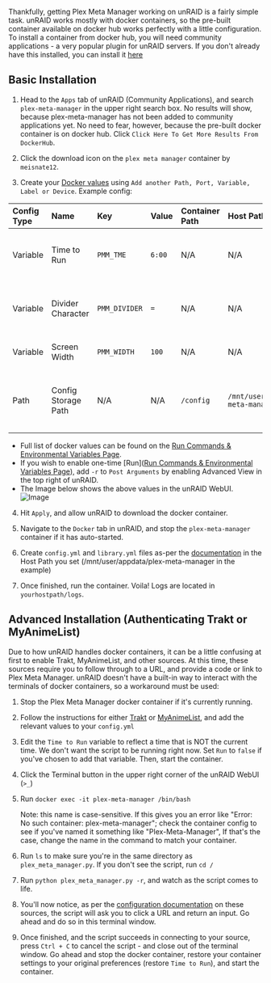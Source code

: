 Thankfully, getting Plex Meta Manager working on unRAID is a fairly simple task. unRAID works mostly with docker containers, so the pre-built container available on docker hub works perfectly with a little configuration.
To install a container from docker hub, you will need community applications - a very popular plugin for unRAID servers. If you don't already have this installed, you can install it [here](https://forums.unraid.net/topic/38582-plug-in-community-applications/)

## Basic Installation

1. Head to the `Apps` tab of unRAID (Community Applications), and search `plex-meta-manager` in the upper right search box. No results will show, because plex-meta-manager has not been added to community applications yet. No need to fear, however, because the pre-built docker container is on docker hub. Click `Click Here To Get More Results From DockerHub`.

2. Click the download icon on the `plex meta manager` container by `meisnate12`.

3. Create your [Docker values](https://github.com/meisnate12/Plex-Meta-Manager/wiki/Run-Commands-&-Environmental-Variables) using `Add another Path, Port, Variable, Label or Device`. Example config:

| Config Type | Name | Key | Value | Container Path | Host Path | Access Mode | Description |
| :--- | :--- | :--- | :--- | :--- | :--- | :--- | :--- |
| Variable | Time to Run | `PMM_TME` | `6:00` | N/A | N/A | N/A | Time to update each day. Format: HH:MM |
| Variable | Divider Character | `PMM_DIVIDER` | `=` | N/A | N/A | N/A | The character that divides the sections |
| Variable | Screen Width | `PMM_WIDTH` | `100` | N/A | N/A | N/A | An integer between 90 and 300 |
| Path | Config Storage Path | N/A | N/A | `/config` | `/mnt/user/appdata/plex-meta-manager` | Read/Write | Translation from docker container path to host path |

  * Full list of docker values can be found on the [Run Commands & Environmental Variables Page](https://github.com/meisnate12/Plex-Meta-Manager/wiki/Run-Commands-&-Environmental-Variables).
  * If you wish to enable one-time [Run]([Run Commands & Environmental Variables Page](https://github.com/meisnate12/Plex-Meta-Manager/wiki/Run-Commands-&-Environmental-Variables#run)), add `-r` to `Post Arguments` by enabling Advanced View in the top right of unRAID.
  * The Image below shows the above values in the unRAID WebUI.
  ![Image](https://i.imgur.com/2y8RPTt.png)
    
4. Hit `Apply`, and allow unRAID to download the docker container.

5. Navigate to the `Docker` tab in unRAID, and stop the `plex-meta-manager` container if it has auto-started.

6. Create `config.yml` and `library.yml` files as-per the [documentation](https://github.com/meisnate12/Plex-Meta-Manager/wiki/Configuration-File) in the Host Path you set (/mnt/user/appdata/plex-meta-manager in the example)

7. Once finished, run the container. Voila! Logs are located in `yourhostpath/logs`.

## Advanced Installation (Authenticating Trakt or MyAnimeList)

Due to how unRAID handles docker containers, it can be a little confusing at first to enable Trakt, MyAnimeList, and other sources. At this time, these sources require you to follow through to a URL, and provide a code or link to Plex Meta Manager. unRAID doesn't have a built-in way to interact with the terminals of docker containers, so a workaround must be used:

1. Stop the Plex Meta Manager docker container if it's currently running.

2. Follow the instructions for either [Trakt](https://github.com/meisnate12/Plex-Meta-Manager/wiki/Trakt-Attributes) or [MyAnimeList](https://github.com/meisnate12/Plex-Meta-Manager/wiki/Trakt-Attributes), and add the relevant values to your `config.yml`

3. Edit the `Time to Run` variable to reflect a time that is NOT the current time. We don't want the script to be running right now. Set `Run` to `false` if you've chosen to add that variable. Then, start the container.

4. Click the Terminal button in the upper right corner of the unRAID WebUI (`>_`)

5. Run `docker exec -it plex-meta-manager /bin/bash`
   
   Note: this name is case-sensitive.  If this gives you an error like "Error: No such container: plex-meta-manager"; check the container config to see if you've named it something like "Plex-Meta-Manager",  If that's the case, change the name in the command to match your container.

6. Run `ls` to make sure you're in the same directory as `plex_meta_manager.py`. If you don't see the script, run `cd /`
  
7. Run `python plex_meta_manager.py -r`, and watch as the script comes to life.

8. You'll now notice, as per the [configuration documentation](https://github.com/meisnate12/Plex-Meta-Manager/wiki/Configuration-File) on these sources, the script will ask you to click a URL and return an input. Go ahead and do so in this terminal window.

9. Once finished, and the script succeeds in connecting to your source, press `Ctrl + C` to cancel the script - and close out of the terminal window. Go ahead and stop the docker container, restore your container settings to your original preferences (restore `Time to Run`), and start the container.
